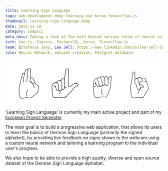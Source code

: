 ```yaml
---
title: Learning Sign Language
tags: web-development deep-learning vue keras tensorflow.js
thumbnail: learning-sign-language.webp
date: 2021-11-10
category: compsci
meta_desc: Taking a look at the math behind various forms of neural activity standardization, especially Self Normalizing Neural Networks
tech: Vue.js, Express, PostgreSQL, Keras, Tensorflow.js
team: {Stefanie Jany, Lea Jell: https://www.linkedin.com/in/lea-jell-3a3b681b5/?originalSubdomain=de, Eva Kunzmann, Anja Krendliner, Martin Kohnle: https://github.com/kohnmart, Kieu Pham}
role: Neural Network, dataset creation, Postgres database
---
```


![A drawing of the German Sign Language signs for the letters f, l, a and i](../assets/images/learning-sign-language/flai.webp)

'Learning Sign Language' is currently my main active project and part of my [European Project Semester](http://www.europeanprojectsemester.eu/).

The main goal is to build a progressive web application, that allows its users to learn the basics of German Sign Language (primarily the signed alphabet),
by providing live feedback on signs shown to the webcam using a custom neural network and tailoring a learning program to the individual user's progress.

We also hope to be able to provide a high quality, diverse and open source dataset of the German Sign Language alphabet.
